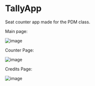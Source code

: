 # TallyApp

Seat counter app made for the PDM class. 

Main page:


![image](https://github.com/user-attachments/assets/d31b0e01-2611-4c22-9a38-d52654fabc1d)


Counter Page:

![image](https://github.com/user-attachments/assets/def700ab-053b-4cdf-9b5f-02de4f0f1ed2)


Credits Page:

![image](https://github.com/user-attachments/assets/547d953b-5080-4f7c-9bd7-f1305eabacaa)

